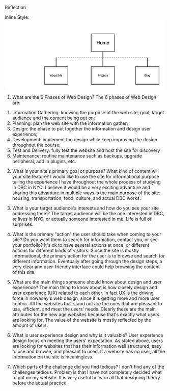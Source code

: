 Reflection

Inline Style:
![alt text](./imgs/site-map.png)

1. What are the 6 Phases of Web Design?
The 6 phases of Web Design are:
  1) Information Gathering: knowing the purpose of the web site, goal, target audience and the content being put on;
  2) Planning: plan the web site with the information gather;
  3) Design: the phase to put together the information and design user experience;
  4) Development: implement the design while keep improving the design throughout the course;
  5) Test and Delivery: fully test the website and host the site for discovery
  6) Maintenance: routine maintenance such as backups, upgrade peripheral, add in plugins, etc.

2. What is your site's primary goal or purpose? What kind of content will your site feature?
I would like to use the site for informational purpose telling the experience I have throughout the whole process of studying in DBC in NYC. I believe it would be a very exciting advanture and sharing this advanture in multiple ways is the main purpose of the site: housing, transportation, food, culture, and actual DBC works.

3. What is your target audience's interests and how do you see your site addressing them?
The target audience will be the one interested in DBC, or lives in NYC, or actually someone interested in me. Life is full of surprises.

4. What is the primary "action" the user should take when coming to your site? Do you want them to search for information, contact you, or see your portfolio? It's ok to have several actions at once, or different actions for different kinds of visitors.
Since the site is mostly informational, the primary action for the user is to browse and search for different information. Eventually after going through the design steps, a very clear and user-friendly interface could help browsing the content of this site.

5. What are the main things someone should know about design and user experience?
The main thing to know about is how closely design and user experience (UX) related to each other. In fact UX is the driving force in nowaday's web design, since it is getting more and more user centric. All the websites that stand out are the ones that are pleasant to use, efficient, and meet the users' needs. Clearly these are the main attributes for the new age websites because that's exactly what users are looking for. The value of the website is mostly reflected by the amount of users.

6. What is user experience design and why is it valuable?
User experience design focus on meeting the users' expectation. As stated above, users are looking for websites that has their information well structured, easy to use and browse, and pleasant to used. If a website has no user, all the information on the site is meaningless.

7. Which parts of the challenge did you find tedious?
I don't find any of the challenges tedious. Problem is that I have not completely decided what to put on my website. It is very useful to learn all that designing theory before the actual practice.


